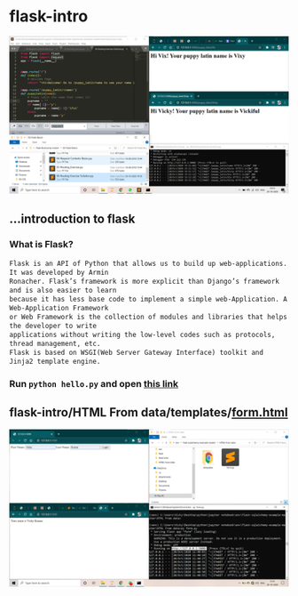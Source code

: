 # flask-intro

[![latin name.html](https://raw.githubusercontent.com/imvickykumar999/flask-intro/main/static%20website.png)](https://github.com/imvickykumar999/flask-intro/blob/main/Routing.py)

## ...introduction to flask
### What is Flask?
    Flask is an API of Python that allows us to build up web-applications. It was developed by Armin
    Ronacher. Flask’s framework is more explicit than Django’s framework and is also easier to learn
    because it has less base code to implement a simple web-Application. A Web-Application Framework 
    or Web Framework is the collection of modules and libraries that helps the developer to write
    applications without writing the low-level codes such as protocols, thread management, etc. 
    Flask is based on WSGI(Web Server Gateway Interface) toolkit and Jinja2 template engine.

### Run `python hello.py` and open [this link](http://localhost:5000/hello/Vicky%20Kumar)

## flask-intro/HTML From data/templates/[form.html](https://www.geeksforgeeks.org/retrieving-html-from-data-using-flask/)

[![form.html](https://raw.githubusercontent.com/imvickykumar999/flask-intro/main/HTML%20From%20data/screenshot.png)](https://github.com/imvickykumar999/flask-intro/blob/main/HTML%20From%20data/form.py)
